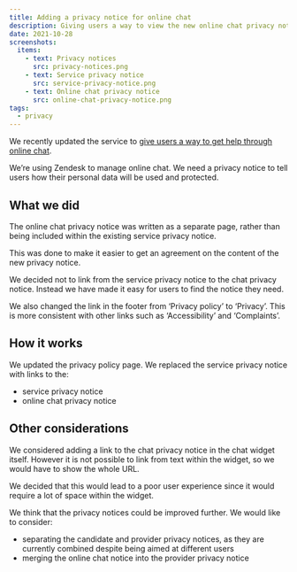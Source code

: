 ```yaml
---
title: Adding a privacy notice for online chat
description: Giving users a way to view the new online chat privacy notice, as well as the existing service privacy notice
date: 2021-10-28
screenshots:
  items:
    - text: Privacy notices
      src: privacy-notices.png
    - text: Service privacy notice
      src: service-privacy-notice.png
    - text: Online chat privacy notice
      src: online-chat-privacy-notice.png
tags:
  - privacy
---
```


We recently updated the service to [give users a way to get help through online chat](/manage-teacher-training-applications/helping-users-through-online-chat/).

We’re using Zendesk to manage online chat. We need a privacy notice to tell users how their personal data will be used and protected.

## What we did

The online chat privacy notice was written as a separate page, rather than being included within the existing service privacy notice.

This was done to make it easier to get an agreement on the content of the new privacy notice.

We decided not to link from the service privacy notice to the chat privacy notice. Instead we have made it easy for users to find the notice they need.

We also changed the link in the footer from ‘Privacy policy’ to ‘Privacy’. This is more consistent with other links such as ‘Accessibility’ and ‘Complaints’.

## How it works

We updated the privacy policy page. We replaced the service privacy notice with links to the:

- service privacy notice
- online chat privacy notice

## Other considerations

We considered adding a link to the chat privacy notice in the chat widget itself. However it is not possible to link from text within the widget, so we would have to show the whole URL.

We decided that this would lead to a poor user experience since it would require a lot of space within the widget.

We think that the privacy notices could be improved further. We would like to consider:

- separating the candidate and provider privacy notices, as they are currently combined despite being aimed at different users
- merging the online chat notice into the provider privacy notice
